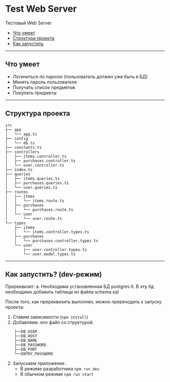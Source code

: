 # Test Web Server

Тестовый Web Server

* [Что умеет](#options)
* [Структура проекта](#structure)
* [Как запустить](#run)
__________
## Что умеет <a id="options" name="options"></a>
- Логиниться по паролю (пользователь должен уже быть в БД)
- Менять пароль пользователя
- Получать список предметов
- Покупать предметы
__________
## Структура проекта <a id="structure" name="structure"></a>
```
src
├── app
│   └── app.ts
├── config
│   └── db.ts
├── constants.ts
├── controllers
│   ├── items.controller.ts
│   ├── purchases.controller.ts
│   └── user.controller.ts
├── index.ts
├── queries
│   ├── items.queries.ts
│   ├── purchases.queries.ts
│   └── user.queries.ts
├── routes
│   ├── items
│   │   └── items.route.ts
│   ├── purchases
│   │   └── purchases.route.ts
│   └── user
│       └── user.route.ts
└── types
    ├── items
    │   └── items.controller.types.ts
    ├── purchases
    │   └── purchases.controller.types.ts
    └── user
        ├── user.controller.types.ts
        └── user.model.types.ts
```

__________
## Как запустить? (dev-режим) <a id="run" name="run"></a>
Пререквизит: 
a. Необходима установленная БД postgres
б. В эту бд необходимо добавить таблицы из файла schema.sql

После того, как пререквизить выполнен, можно пререходить к запуску проекта:
1. Ставим зависимости (``npm install``)
3. Добавляем .env файл со структурой:
````
    ├──DB_USER
    ├──DB_HOST
    ├──DB_NAME
    ├──DB_PASSWORD
    ├──DB_PORT
    └──ENTRY_PASSWORD
````
2. Запускаем приложение .
    - В режиме разработчика `npm run dev`
    - В обычном режиме `npm run start`